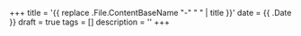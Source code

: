 +++
title = '{{ replace .File.ContentBaseName "-" " " | title }}'
date = {{ .Date }}
draft = true
tags = []
description = ''
+++
